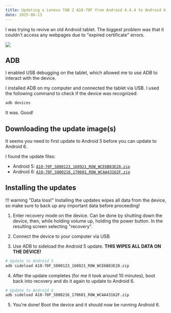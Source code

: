 ```yaml
---
title: Updating a Lenovo TAB 2 A10-70F from Android 4.4.4 to Android 6
date: 2025-06-13
---
```


I was trying to revive an old Android tablet. The biggest problem was that it couldn't access any webpages due to "expired certificate" errors.
<!-- more -->

![](https://p1-ofp.static.pub/fes/cms/2022/09/26/w1q3dnxxoyjd6qwd88lxfx99ilb1tz292972.png)

## ADB

I enabled USB debugging on the tablet, which allowed me to use ADB to interact with the device.

I installed ADB on my computer and connected the tablet via USB. I used the following command to check if the device was recognized:

```bash
adb devices
```

It was. Good!

## Downloading the update image(s)

It seems you need to first update to Android 5 before you can update to Android 6.

I found the update files:

- Android 5: [`A10-70F_S000123_160921_ROW_WCE6B83E28.zip`](https://www.androidfilehost.com/?fid=817550096634744224)
- Android 6: [`A10-70F_S000216_170601_ROW_WCAA43162F.zip`](https://www.androidfilehost.com/?fid=817550096634744224)

## Installing the updates

!!! warning "Data loss!"
    Installing the updates wipes all data from the device, so make sure to back up any important data before proceeding!

1. Enter recovery mode on the device. Can be done by shutting down the device, then, while holding volume up, holding the power button. In the resulting screen selecting "recovery".

2. Connect the device to your computer via USB.

3. Use ADB to sideload the Android 5 update. **THIS WIPES ALL DATA ON THE DEVICE!**
  ```bash
  # Update to Android 5
  adb sideload A10-70F_S000123_160921_ROW_WCE6B83E28.zip
  ```

4. After the update completes (for me it took around 10 minutes), boot back into recovery and do it again to update to Android 6.
  ```bash
  # Update to Android 6
  adb sideload A10-70F_S000216_170601_ROW_WCAA43162F.zip
  ```

5. You're done! Boot the device and it should now be running Android 6.
